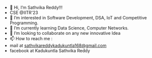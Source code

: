 - 👋 Hi, I’m Sathvika Reddy!!!
- CSE @IITR'23
- 👀 I’m interested in Software Development, DSA, IoT and Competitive Programming.
- 🌱 I’m currently learning  Data Science, Computer Networks.
- 💞️ I’m looking to collaborate on any new innovative Idea
- 📫 How to reach me : 
- mail at sathvikareddykadukuntla168@gmail.com
- facebook at Kadukuntla Sathvika Reddy

<!---
sathvikareddykadukuntla168/sathvikareddykadukuntla168 is a ✨ special ✨ repository because its `README.md` (this file) appears on your GitHub profile.
You can click the Preview link to take a look at your changes.
--->
